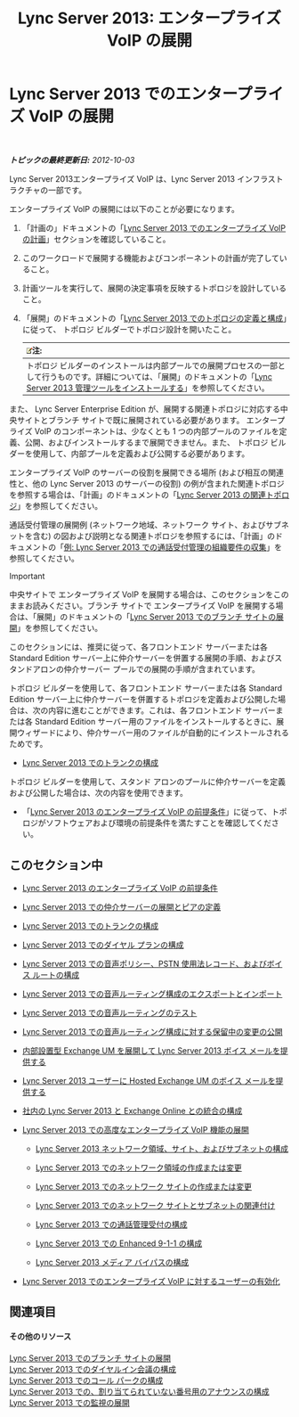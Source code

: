 ﻿---
title: 'Lync Server 2013: エンタープライズ VoIP の展開'
TOCTitle: エンタープライズ VoIP の展開
ms:assetid: b5b593a6-ac30-461c-8c8c-0041e2c9ab04
ms:mtpsurl: https://technet.microsoft.com/ja-jp/library/Gg412876(v=OCS.15)
ms:contentKeyID: 48273348
ms.date: 05/19/2016
mtps_version: v=OCS.15
ms.translationtype: HT
---

# Lync Server 2013 でのエンタープライズ VoIP の展開

 

_**トピックの最終更新日:** 2012-10-03_

Lync Server 2013エンタープライズ VoIP は、Lync Server 2013 インフラストラクチャの一部です。

エンタープライズ VoIP の展開には以下のことが必要になります。

1.  「計画の」ドキュメントの「[Lync Server 2013 でのエンタープライズ VoIP の計画](lync-server-2013-planning-for-enterprise-voice.md)」セクションを確認していること。

2.  このワークロードで展開する機能およびコンポーネントの計画が完了していること。

3.  計画ツールを実行して、展開の決定事項を反映するトポロジを設計していること。

4.  「展開」のドキュメントの「[Lync Server 2013 でのトポロジの定義と構成](lync-server-2013-defining-and-configuring-the-topology.md)」に従って、 トポロジ ビルダーでトポロジ設計を開いたこと。
    
    <table>
    <thead>
    <tr class="header">
    <th><img src="images/Gg412781.note(OCS.15).gif" title="note" alt="note" />注:</th>
    </tr>
    </thead>
    <tbody>
    <tr class="odd">
    <td>トポロジ ビルダーのインストールは内部プールでの展開プロセスの一部として行うものです。詳細については、「展開」のドキュメントの「<a href="lync-server-2013-install-lync-server-administrative-tools.md">Lync Server 2013 管理ツールをインストールする</a>」を参照してください。</td>
    </tr>
    </tbody>
    </table>


また、 Lync Server Enterprise Edition が、展開する関連トポロジに対応する中央サイトとブランチ サイトで既に展開されている必要があります。 エンタープライズ VoIP のコンポーネントは、少なくとも 1 つの内部プールのファイルを定義、公開、およびインストールするまで展開できません。また、 トポロジ ビルダーを使用して、内部プールを定義および公開する必要があります。

エンタープライズ VoIP のサーバーの役割を展開できる場所 (および相互の関連性と、他の Lync Server 2013 のサーバーの役割) の例が含まれた関連トポロジを参照する場合は、「計画」のドキュメントの「[Lync Server 2013 の関連トポロジ](lync-server-2013-reference-topologies.md)」を参照してください。

通話受付管理の展開例 (ネットワーク地域、ネットワーク サイト、およびサブネットを含む) の図および説明となる関連トポロジを参照するには、「計画」のドキュメントの「[例: Lync Server 2013 での通話受付管理の組織要件の収集](lync-server-2013-example-of-gathering-your-requirements-for-call-admission-control.md)」を参照してください。


> [!IMPORTANT]
> 中央サイトで エンタープライズ VoIP を展開する場合は、このセクションをこのままお読みください。ブランチ サイトで エンタープライズ VoIP を展開する場合は、「展開」のドキュメントの「<A href="lync-server-2013-deploying-branch-sites.md">Lync Server 2013 でのブランチ サイトの展開</A>」を参照してください。



このセクションには、推奨に従って、各フロントエンド サーバーまたは各 Standard Edition サーバー上に仲介サーバーを併置する展開の手順、およびスタンドアロンの仲介サーバー プールでの展開の手順が含まれています。

トポロジ ビルダーを使用して、各フロントエンド サーバーまたは各 Standard Edition サーバー上に仲介サーバーを併置するトポロジを定義および公開した場合は、次の内容に進むことができます。これは、各フロントエンド サーバーまたは各 Standard Edition サーバー用のファイルをインストールするときに、展開ウィザードにより、仲介サーバー用のファイルが自動的にインストールされるためです。

  - [Lync Server 2013 でのトランクの構成](lync-server-2013-configuring-trunks.md)

トポロジ ビルダーを使用して、スタンド アロンのプールに仲介サーバーを定義および公開した場合は、次の内容を使用できます。

  - 「[Lync Server 2013 のエンタープライズ VoIP の前提条件](lync-server-2013-enterprise-voice-prerequisites.md)」に従って、トポロジがソフトウェアおよび環境の前提条件を満たすことを確認してください。

## このセクション中

  -   
    [Lync Server 2013 のエンタープライズ VoIP の前提条件](lync-server-2013-enterprise-voice-prerequisites.md)

  -   
    [Lync Server 2013 での仲介サーバーの展開とピアの定義](lync-server-2013-deploying-mediation-servers-and-defining-peers.md)

  -   
    [Lync Server 2013 でのトランクの構成](lync-server-2013-configuring-trunks.md)

  -   
    [Lync Server 2013 でのダイヤル プランの構成](lync-server-2013-configuring-dial-plans.md)

  -   
    [Lync Server 2013 での音声ポリシー、PSTN 使用法レコード、およびボイス ルートの構成](lync-server-2013-configuring-voice-policies-pstn-usage-records-and-voice-routes.md)

  -   
    [Lync Server 2013 での音声ルーティング構成のエクスポートとインポート](lync-server-2013-exporting-and-importing-voice-routing-configuration.md)

  -   
    [Lync Server 2013 での音声ルーティングのテスト](lync-server-2013-test-voice-routing.md)

  -   
    [Lync Server 2013 での音声ルーティング構成に対する保留中の変更の公開](lync-server-2013-publish-pending-changes-to-the-voice-routing-configuration.md)

  -   
    [内部設置型 Exchange UM を展開して Lync Server 2013 ボイス メールを提供する](lync-server-2013-deploying-on-premises-exchange-um-to-provide-lync-server-2013-voice-mail.md)

  -   
    [Lync Server 2013 ユーザーに Hosted Exchange UM のボイス メールを提供する](lync-server-2013-providing-lync-server-users-voice-mail-on-hosted-exchange-um.md)

  -   
    [社内の Lync Server 2013 と Exchange Online との統合の構成](lync-server-2013-configuring-on-premises-lync-server-integration-with-exchange-online.md)

  -   
    [Lync Server 2013 での高度なエンタープライズ VoIP 機能の展開](lync-server-2013-deploying-advanced-enterprise-voice-features.md)
    
      - [Lync Server 2013 ネットワーク領域、サイト、およびサブネットの構成](lync-server-2013-about-network-regions-sites-and-subnets.md)
    
      - [Lync Server 2013 でのネットワーク領域の作成または変更](lync-server-2013-create-or-modify-a-network-region.md)
    
      - [Lync Server 2013 でのネットワーク サイトの作成または変更](lync-server-2013-create-or-modify-a-network-site.md)
    
      - [Lync Server 2013 でのネットワーク サイトとサブネットの関連付け](lync-server-2013-associate-a-subnet-with-a-network-site.md)
    
      - [Lync Server 2013 での通話管理受付の構成](lync-server-2013-configure-call-admission-control.md)
    
      - [Lync Server 2013 での Enhanced 9-1-1 の構成](lync-server-2013-configure-enhanced-9-1-1.md)
    
      - [Lync Server 2013 メディア バイパスの構成](lync-server-2013-configure-media-bypass.md)

  -   
    [Lync Server 2013 でのエンタープライズ VoIP に対するユーザーの有効化](lync-server-2013-enable-users-for-enterprise-voice.md)

## 関連項目

#### その他のリソース

[Lync Server 2013 でのブランチ サイトの展開](lync-server-2013-deploying-branch-sites.md)  
[Lync Server 2013 でのダイヤルイン会議の構成](lync-server-2013-configuring-dial-in-conferencing.md)  
[Lync Server 2013 でのコール パークの構成](lync-server-2013-configuring-call-park.md)  
[Lync Server 2013 での、割り当てられていない番号用のアナウンスの構成](lync-server-2013-configuring-announcements-for-unassigned-numbers.md)  
[Lync Server 2013 での監視の展開](lync-server-2013-deploying-monitoring.md)

